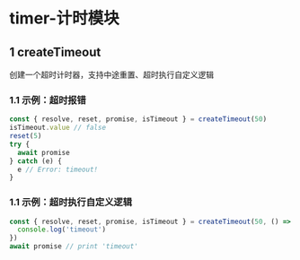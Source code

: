 # timer-计时模块

## 1 createTimeout

创建一个超时计时器，支持中途重置、超时执行自定义逻辑

### 1.1 示例：超时报错

```typescript
const { resolve, reset, promise, isTimeout } = createTimeout(50)
isTimeout.value // false
reset(5)
try {
  await promise
} catch (e) {
  e // Error: timeout!
}
```

### 1.1 示例：超时执行自定义逻辑

```typescript
const { resolve, reset, promise, isTimeout } = createTimeout(50, () => {
  console.log('timeout')
})
await promise // print 'timeout'
```
